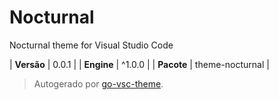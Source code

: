 # Nocturnal

Nocturnal theme for Visual Studio Code

| **Versão** | 0.0.1 |
| **Engine** | ^1.0.0 |
| **Pacote** | theme-nocturnal |

> Autogerado por [go-vsc-theme](https://github.com/natalbu/go-vsc-theme).
